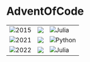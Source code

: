 # AdventOfCode

|                                                                      |                                                       |        |
| :------------------------------------------------------------------: | ----------------------------------------------------- | ------ |
| ![2015](https://img.shields.io/badge/2015%20days%20completed-6-red)  | ![](https://img.shields.io/badge/2015%20⭐-12-yellow) | ![Julia](https://img.shields.io/badge/-Julia-9558B2?style=for-the-badge&logo=julia&logoColor=white)  |
| ![2021](https://img.shields.io/badge/2021%20days%20completed-10-red) | ![](https://img.shields.io/badge/2021%20⭐-22-yellow) | ![Python](https://img.shields.io/badge/python-3670A0?style=for-the-badge&logo=python&logoColor=ffdd54) |
| ![2022](https://img.shields.io/badge/2022%20days%20completed-13-red)  | ![](https://img.shields.io/badge/2022%20⭐-26-yellow)  | ![Julia](https://img.shields.io/badge/-Julia-9558B2?style=for-the-badge&logo=julia&logoColor=white)  |
